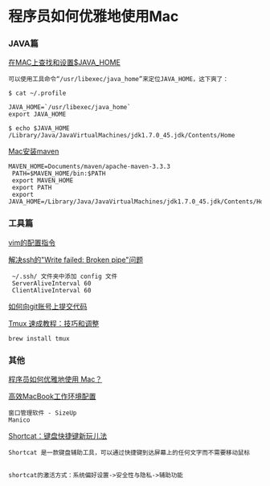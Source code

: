 # 程序员如何优雅地使用Mac

### JAVA篇

[在MAC上查找和设置$JAVA_HOME](http://guibin.iteye.com/blog/1999238)
	
	可以使用工具命令“/usr/libexec/java_home”来定位JAVA_HOME，这下爽了：
	
	$ cat ~/.profile  
  
	JAVA_HOME=`/usr/libexec/java_home`  
	export JAVA_HOME  
  
	$ echo $JAVA_HOME  
	/Library/Java/JavaVirtualMachines/jdk1.7.0_45.jdk/Contents/Home  



[Mac安装maven](http://blog.csdn.net/hwwzyh/article/details/45567419)

	MAVEN_HOME=Documents/maven/apache-maven-3.3.3
     PATH=$MAVEN_HOME/bin:$PATH
     export MAVEN_HOME
     export PATH
     export JAVA_HOME=/Library/Java/JavaVirtualMachines/jdk1.7.0_45.jdk/Contents/Home\


### 工具篇     
     
[vim的配置指令](http://blog.csdn.net/yangtalent1206/article/details/21449267)     
     
[解决ssh的"Write failed: Broken pipe"问题](http://www.cnblogs.com/dudu/archive/2013/02/07/ssh-write-failed-broken-pipe.html)

	 ~/.ssh/ 文件夹中添加 config 文件
	 ServerAliveInterval 60
	 ClientAliveInterval 60

[如何向git账号上提交代码](http://www.cnblogs.com/wangkongming/p/4158664.html)


[Tmux 速成教程：技巧和调整](http://blog.jobbole.com/87584/)

	brew install tmux


### 其他

[程序员如何优雅地使用 Mac？](http://www.zhihu.com/question/20873070)

[高效MacBook工作环境配置](http://blog.csdn.net/qjbagu/article/details/47261123)

	窗口管理软件 - SizeUp
	Manico
	
[Shortcat：键盘快捷键新玩儿法](http://www.waerfa.com/shortcat)

	Shortcat 是一款键盘辅助工具，可以通过快捷键到达屏幕上的任何文字而不需要移动鼠标
	
	
	shortcat的激活方式：系统偏好设置->安全性与隐私->辅助功能